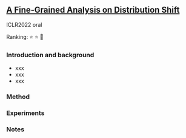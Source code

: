 ## [A Fine-Grained Analysis on Distribution Shift](https://arxiv.org/pdf/2110.11328.pdf)

ICLR2022 oral

Ranking: ⭐ ⭐ 🌟

### Introduction and background
- xxx
- xxx
- xxx

### Method

### Experiments

### Notes
